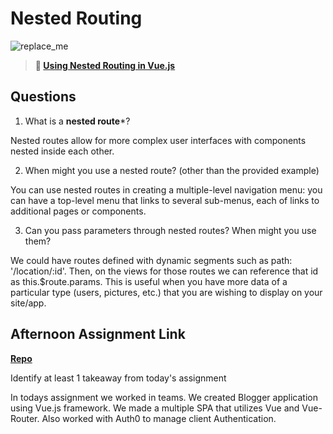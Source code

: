 # Nested Routing

![replace_me](https://codeworks.blob.core.windows.net/public/assets/img/illustrations/placeholder.svg)

> **📖 [Using Nested Routing in Vue.js](https://codeworksacademy.com/fs-student-guide/resources/wk6/04-Child-Routes)**

## Questions

1. What is a **nested route***?

 Nested routes allow for more complex user interfaces with components nested inside each other. 

2. When might you use a nested route? (other than the provided example)

You can use nested routes in creating a multiple-level navigation menu: you can have a top-level menu that links to several sub-menus, each of links to additional pages or components.

3. Can you pass parameters through nested routes? When might you use them?

We could have routes defined with dynamic segments such as path: '/location/:id'. Then, on the views for those routes we can reference that id as this.$route.params. This is useful when you have more data of a particular type (users, pictures, etc.) that you are wishing to display on your site/app.

## Afternoon Assignment Link

**[Repo](https://github.com/doctorgrant99/blogger_vue)**

Identify at least 1 takeaway from today's assignment

In todays assignment we worked in teams. We created Blogger application using Vue.js framework. We made a multiple SPA that utilizes Vue and Vue-Router. Also worked with Auth0 to manage client Authentication.
